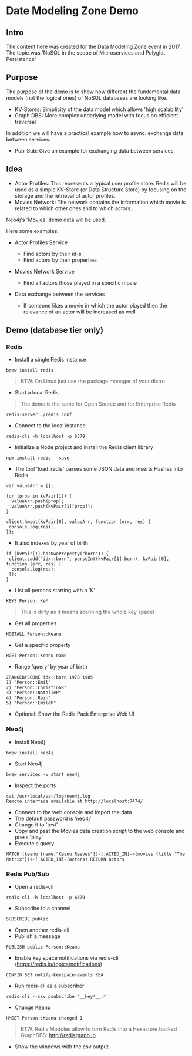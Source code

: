 # Date Modeling Zone Demo

## Intro

The content here was created for the Data Modeling Zone event in 2017. The topic was 'NoSQL in the scope of Microservices and Polyglot Persistence'

## Purpose

The purpose of the demo is to show how different the fundamental data models (not the logical ones) of NoSQL databases are looking like.

* KV-Stores: Simplicity of the data model which allows 'high scalability'
* Graph DBS: More complex underlying model with focus on efficient traversal

In addition we will have a practical example how to async. exchange data between services:

* Pub-Sub: Give an example for exchanging data between services

## Idea

* Actor Profiles: This represents a typical user profile store. Redis will be used as a simple KV-Store (or Data Structure Store) by focusing on the storage and the retrieval of actor profiles.
* Movies Network: The network contains the information which movie is related to which other ones and to which actors.

Neo4j's 'Movies' demo data will be used.

Here some examples:

* Actor Profiles Service
  * Find actors by their id-s
  * Find actors by their properties
  
* Movies Network Service
  * Find all actors those played in a specific movie

* Data exchange between the services
  * If someone likes a movie in which the actor played then the relevance of an actor will be increased as well

## Demo (database tier only)

### Redis

* Install a single Redis instance

```
brew install redis
```

> BTW: On Linux just use the package manager of your distro


* Start a local Redis

> The demo is the same for Open Source and for Enterprise Redis

```
redis-server ./redis.conf 
```

* Connect to the local instance


```
redis-cli -h localhost -p 6379
```

* Initialize a Node project and install the Redis client library

```
npm install redis --save
```

* The tool 'load_redis' parses some JSON data and inserts Hashes into Redis

```
var valueArr = [];

for (prop in kvPair[1]) {
  valueArr.push(prop);
  valueArr.push(kvPair[1][prop]);
}

client.hmset(kvPair[0], valueArr, function (err, res) {
 console.log(res);
});
```

* It also indexes by year of birth

```
if (kvPair[1].hasOwnProperty("born")) {
 client.zadd("idx::born", parseInt(kvPair[1].born), kvPair[0], function (err, res) {
  console.log(res);
 });
}
```

* List all persons starting with a 'K'

```
KEYS Person::Ke*
```

> This is dirty as it means scanning the whole key space!

* Get all properties

```
HGETALL Person::Keanu
``` 

* Get a specific property

```
HGET Person::Keanu name
```

* Range 'query' by year of birth

```
ZRANGEBYSCORE idx::born 1978 1985
1) "Person::Emil"
2) "Person::ChristinaR"
3) "Person::NatalieP"
4) "Person::Rain"
5) "Person::EmileH"
```

* Optional: Show the Redis Pack Enterprise Web UI



### Neo4j

* Install Neo4j

```
brew install neo4j
```

* Start Neo4j

```
brew services -v start neo4j
```

* Inspect the ports

```
cat /usr/local/var/log/neo4j.log
Remote interface available at http://localhost:7474/
```

* Connect to the web console and import the data
* The default password is 'neo4j'
* Change it to 'test'
* Copy and past the Movies data creation script to the web console and press 'play'
* Execute a query

```
MATCH (keanu {name:"Keanu Reeves"})-[:ACTED_IN]->(movies {title:"The Matrix"})<-[:ACTED_IN]-(actors) RETURN actors
```

### Redis Pub/Sub

* Open a redis-cli

```
redis-cli -h localhost -p 6379
```

* Subscribe to a channel

```
SUBSCRIBE public
```

* Open another redis-cli
* Publish a message

```
PUBLISH public Person::Keanu 
```

* Enable key space notifications via redis-cli (https://redis.io/topics/notifications)

```
CONFIG SET notify-keyspace-events KEA
```

* Run redis-cli as a subscriber

```
redis-cli --csv psubscribe '__key*__:*'
```

* Change Keanu

```
HMSET Person::Keanu changed 1
```

> BTW: Redis Modules allow to turn Redis into a Hexastore backed GraphDBS: http://redisgraph.io

* Show the windows with the csv output
